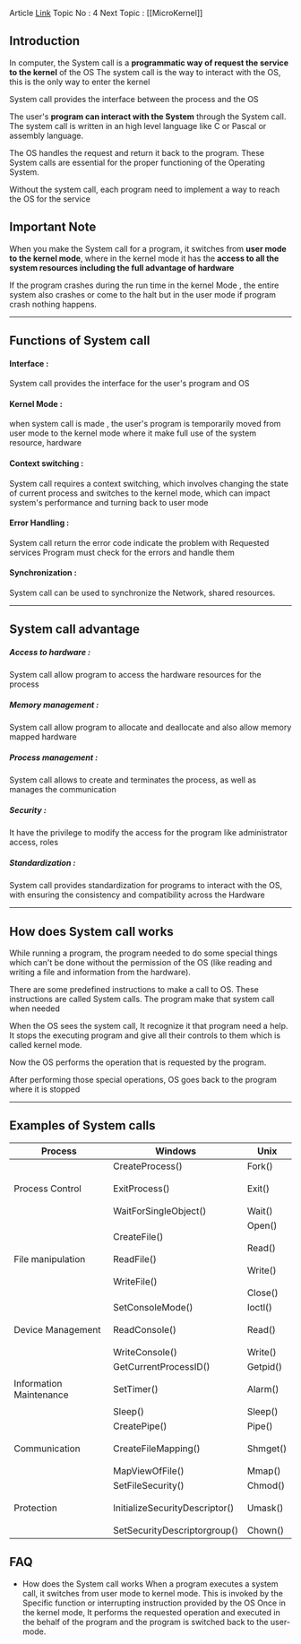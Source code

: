 Article [Link](https://www.geeksforgeeks.org/introduction-of-system-call)
Topic No : 4
Next Topic : [[MicroKernel]]

## Introduction

In computer, the System call is a **programmatic way of request the service to the kernel** of the OS
The system call is the way to interact with the OS, this is the only way to enter the kernel

System call provides the interface between the process and the OS

The user's **program can interact with the System** through the System call. The system call is written in an high level language like C or Pascal or assembly language.

The OS handles the request and return it back to the program. These System calls are essential for the proper functioning of the Operating System. 

Without the system call, each program need to implement a way to reach the OS for the service

## Important Note

When you make the System call for a program, it switches from **user mode to the kernel mode**, where in the kernel mode it has the **access to all the system resources including the full advantage of hardware**

If the program crashes during the run time in the kernel Mode , the entire system also crashes or come to the halt but in the user mode if program crash nothing happens.

---
## Functions of System call 

#### Interface : 
System call provides the interface for the user's program and OS

#### Kernel Mode : 
when system call is made , the user's program is temporarily moved from user mode to the kernel mode where it make full use of the system resource, hardware

#### Context switching :
System call requires a context switching, which involves changing the state of current process and switches to the kernel mode, which can impact system's performance and turning back to user mode

#### Error Handling : 
System call return the error code indicate the problem with Requested services
Program must check for the errors and handle them 

#### Synchronization : 
System call can be used to synchronize the Network, shared resources.

--- 
## System call advantage 

##### Access to hardware : 
System call allow program to access the hardware resources for the process

##### Memory management :
System call allow program to allocate and deallocate and also allow memory mapped hardware

##### Process management : 
System call allows to create and terminates the process, as well as manages the communication

##### Security : 
It have the privilege to modify the access for the program like administrator access, roles

##### Standardization : 
System call provides standardization for programs to interact with the OS, with ensuring the consistency and compatibility across the Hardware

--- 
## How does System call works

While running a program, the program needed to do some special things which can't be done without the permission of the OS (like reading and writing a file and information from the hardware). 

There are some predefined instructions to make a call to OS. These instructions are called System calls. The program make that system call when needed

When the OS sees the system call, It recognize it that program need a help. It stops the executing program and give all their controls to them which is called kernel mode.

Now the OS performs the operation that is requested by the program.

After performing those special operations, OS goes back to the program where it is stopped

--- 
## Examples of System calls

|Process|Windows|Unix|
|---|---|---|
|Process Control|CreateProcess()<br><br>ExitProcess()<br><br>WaitForSingleObject()|Fork()<br><br>Exit()<br><br>Wait()|
|File manipulation|CreateFile()<br><br>ReadFile()<br><br>WriteFile()|Open()<br><br>Read()<br><br>Write()<br><br>Close()|
|Device Management|SetConsoleMode()<br><br>ReadConsole()<br><br>WriteConsole()|Ioctl()<br><br>Read()<br><br>Write()|
|Information Maintenance|GetCurrentProcessID()<br><br>SetTimer()<br><br>Sleep()|Getpid()<br><br>Alarm()<br><br>Sleep()|
|Communication|CreatePipe()<br><br>CreateFileMapping()<br><br>MapViewOfFile()|Pipe()<br><br>Shmget()<br><br>Mmap()|
|Protection|SetFileSecurity()<br><br>InitializeSecurityDescriptor()<br><br>SetSecurityDescriptorgroup()|Chmod() <br><br>Umask()<br><br>Chown()|


## FAQ

- How does the System call works
	When a program executes a system call, it switches from user mode to kernel mode. This is invoked by the Specific function or interrupting instruction provided by the OS                         Once in the kernel mode, It performs the requested operation and executed in the behalf of the program and the program is switched back to the user-mode.

